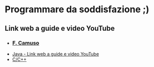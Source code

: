 # Programmare da soddisfazione ;)


## Link web a guide e video YouTube
- ### [F. Camuso](./WebLink.md/#f-camuso)
-  [Java - Link web a guide e video YouTube](./../../Java/dal_web.md)
-  [C/C++](./../../C++/ReadMe.md)